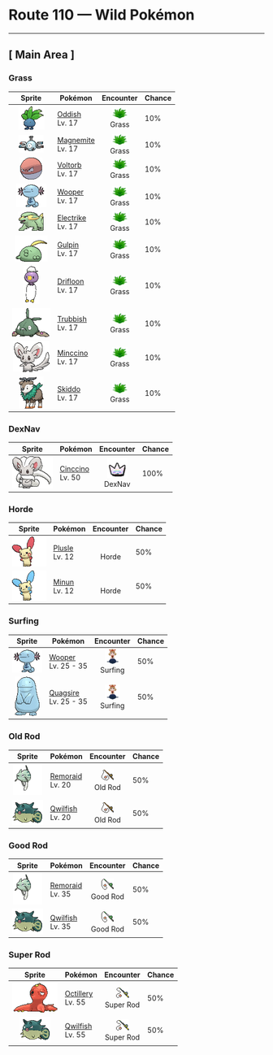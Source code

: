 # Route 110 — Wild Pokémon

---

## [ Main Area ]

### Grass

| Sprite | Pokémon | Encounter | Chance |
|:------:|---------|:---------:|--------|
| ![Oddish](../../assets/sprites/oddish/front.gif "Oddish: Oddish searches for fertile, nutrient-rich soil, then plants itself. During the daytime, while it is planted, this Pokémon’s feet are thought to change shape and become similar to the roots of trees.") | [Oddish](../../pokemon/oddish.md/)<br>Lv. 17 | ![Grass](../../assets/encounter_types/grass.png "Grass")<br>Grass | 10% |
| ![Magnemite](../../assets/sprites/magnemite/front.gif "Magnemite: Magnemite floats in the air by emitting electromagnetic waves from the units at its sides. These waves block gravity. This Pokémon becomes incapable of flight if its internal electrical supply is depleted.") | [Magnemite](../../pokemon/magnemite.md/)<br>Lv. 17 | ![Grass](../../assets/encounter_types/grass.png "Grass")<br>Grass | 10% |
| ![Voltorb](../../assets/sprites/voltorb/front.gif "Voltorb: Voltorb is extremely sensitive—it explodes at the slightest of shocks. It is rumored that it was first created when a Poké Ball was exposed to a powerful pulse of energy.") | [Voltorb](../../pokemon/voltorb.md/)<br>Lv. 17 | ![Grass](../../assets/encounter_types/grass.png "Grass")<br>Grass | 10% |
| ![Wooper](../../assets/sprites/wooper/front.gif "Wooper: Wooper usually lives in water. However, it occasionally comes out onto land in search of food. On land, it coats its body with a gooey, toxic film.") | [Wooper](../../pokemon/wooper.md/)<br>Lv. 17 | ![Grass](../../assets/encounter_types/grass.png "Grass")<br>Grass | 10% |
| ![Electrike](../../assets/sprites/electrike/front.gif "Electrike: Electrike runs faster than the human eye can follow. The friction from running is converted into electricity, which is then stored in this Pokémon’s fur.") | [Electrike](../../pokemon/electrike.md/)<br>Lv. 17 | ![Grass](../../assets/encounter_types/grass.png "Grass")<br>Grass | 10% |
| ![Gulpin](../../assets/sprites/gulpin/front.gif "Gulpin: Most of Gulpin’s body is made up of its stomach—its heart and brain are very small in comparison. This Pokémon’s stomach contains special enzymes that dissolve anything.") | [Gulpin](../../pokemon/gulpin.md/)<br>Lv. 17 | ![Grass](../../assets/encounter_types/grass.png "Grass")<br>Grass | 10% |
| ![Drifloon](../../assets/sprites/drifloon/front.gif "Drifloon: These Pokémon are called the “Signpost for Wandering Spirits.” Children holding them sometimes vanish.") | [Drifloon](../../pokemon/drifloon.md/)<br>Lv. 17 | ![Grass](../../assets/encounter_types/grass.png "Grass")<br>Grass | 10% |
| ![Trubbish](../../assets/sprites/trubbish/front.gif "Trubbish: Inhaling the gas they belch will make you sleep for a week. They prefer unsanitary places.") | [Trubbish](../../pokemon/trubbish.md/)<br>Lv. 17 | ![Grass](../../assets/encounter_types/grass.png "Grass")<br>Grass | 10% |
| ![Minccino](../../assets/sprites/minccino/front.gif "Minccino: These Pokémon prefer a tidy habitat. They are always sweeping and dusting, using their tails as brooms.") | [Minccino](../../pokemon/minccino.md/)<br>Lv. 17 | ![Grass](../../assets/encounter_types/grass.png "Grass")<br>Grass | 10% |
| ![Skiddo](../../assets/sprites/skiddo/front.gif "Skiddo: If it has sunshine and water, it doesn’t need to eat, because it can generate energy from the leaves on its back.") | [Skiddo](../../pokemon/skiddo.md/)<br>Lv. 17 | ![Grass](../../assets/encounter_types/grass.png "Grass")<br>Grass | 10% |

### DexNav

| Sprite | Pokémon | Encounter | Chance |
|:------:|---------|:---------:|--------|
| ![Cinccino](../../assets/sprites/cinccino/front.gif "Cinccino: Cinccino’s body is coated in a special oil that helps it deflect attacks, such as punches.") | [Cinccino](../../pokemon/cinccino.md/)<br>Lv. 50 | ![DexNav](../../assets/encounter_types/dexnav.png "DexNav")<br>DexNav | 100% |

### Horde

| Sprite | Pokémon | Encounter | Chance |
|:------:|---------|:---------:|--------|
| ![Plusle](../../assets/sprites/plusle/front.gif "Plusle: When Plusle is cheering on its partner, it flashes with electric sparks from all over its body. If its partner loses, this Pokémon cries loudly.") | [Plusle](../../pokemon/plusle.md/)<br>Lv. 12 | ![Horde](../../assets/encounter_types/horde.png "Horde")<br>Horde | 50% |
| ![Minun](../../assets/sprites/minun/front.gif "Minun: Minun loves to cheer on its partner in battle. It gives off sparks from its body while it is doing so. If its partner is in trouble, this Pokémon gives off increasing amounts of sparks.") | [Minun](../../pokemon/minun.md/)<br>Lv. 12 | ![Horde](../../assets/encounter_types/horde.png "Horde")<br>Horde | 50% |

### Surfing

| Sprite | Pokémon | Encounter | Chance |
|:------:|---------|:---------:|--------|
| ![Wooper](../../assets/sprites/wooper/front.gif "Wooper: Wooper usually lives in water. However, it occasionally comes out onto land in search of food. On land, it coats its body with a gooey, toxic film.") | [Wooper](../../pokemon/wooper.md/)<br>Lv. 25 - 35 | ![Surfing](../../assets/encounter_types/surfing.png "Surfing")<br>Surfing | 50% |
| ![Quagsire](../../assets/sprites/quagsire/front.gif "Quagsire: Quagsire hunts for food by leaving its mouth wide open in water and waiting for its prey to blunder in unaware. Because the Pokémon does not move, it does not get very hungry.") | [Quagsire](../../pokemon/quagsire.md/)<br>Lv. 25 - 35 | ![Surfing](../../assets/encounter_types/surfing.png "Surfing")<br>Surfing | 50% |

### Old Rod

| Sprite | Pokémon | Encounter | Chance |
|:------:|---------|:---------:|--------|
| ![Remoraid](../../assets/sprites/remoraid/front.gif "Remoraid: Remoraid sucks in water, then expels it at high velocity using its abdominal muscles to shoot down flying prey. When evolution draws near, this Pokémon travels downstream from rivers.") | [Remoraid](../../pokemon/remoraid.md/)<br>Lv. 20 | ![Old Rod](../../assets/encounter_types/old_rod.png "Old Rod")<br>Old Rod | 50% |
| ![Qwilfish](../../assets/sprites/qwilfish/front.gif "Qwilfish: Qwilfish sucks in water, inflating itself. This Pokémon uses the pressure of the water it swallowed to shoot toxic quills all at once from all over its body. It finds swimming somewhat challenging.") | [Qwilfish](../../pokemon/qwilfish.md/)<br>Lv. 20 | ![Old Rod](../../assets/encounter_types/old_rod.png "Old Rod")<br>Old Rod | 50% |

### Good Rod

| Sprite | Pokémon | Encounter | Chance |
|:------:|---------|:---------:|--------|
| ![Remoraid](../../assets/sprites/remoraid/front.gif "Remoraid: Remoraid sucks in water, then expels it at high velocity using its abdominal muscles to shoot down flying prey. When evolution draws near, this Pokémon travels downstream from rivers.") | [Remoraid](../../pokemon/remoraid.md/)<br>Lv. 35 | ![Good Rod](../../assets/encounter_types/good_rod.png "Good Rod")<br>Good Rod | 50% |
| ![Qwilfish](../../assets/sprites/qwilfish/front.gif "Qwilfish: Qwilfish sucks in water, inflating itself. This Pokémon uses the pressure of the water it swallowed to shoot toxic quills all at once from all over its body. It finds swimming somewhat challenging.") | [Qwilfish](../../pokemon/qwilfish.md/)<br>Lv. 35 | ![Good Rod](../../assets/encounter_types/good_rod.png "Good Rod")<br>Good Rod | 50% |

### Super Rod

| Sprite | Pokémon | Encounter | Chance |
|:------:|---------|:---------:|--------|
| ![Octillery](../../assets/sprites/octillery/front.gif "Octillery: Octillery grabs onto its foe using its tentacles. This Pokémon tries to immobilize it before delivering the finishing blow. If the foe turns out to be too strong, Octillery spews ink to escape.") | [Octillery](../../pokemon/octillery.md/)<br>Lv. 55 | ![Super Rod](../../assets/encounter_types/super_rod.png "Super Rod")<br>Super Rod | 50% |
| ![Qwilfish](../../assets/sprites/qwilfish/front.gif "Qwilfish: Qwilfish sucks in water, inflating itself. This Pokémon uses the pressure of the water it swallowed to shoot toxic quills all at once from all over its body. It finds swimming somewhat challenging.") | [Qwilfish](../../pokemon/qwilfish.md/)<br>Lv. 55 | ![Super Rod](../../assets/encounter_types/super_rod.png "Super Rod")<br>Super Rod | 50% |

